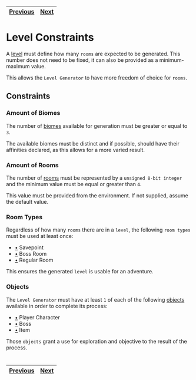 | [Previous](tiles.md) | [Next](rooms.md) |
| -------------------- | ---------------- |

# Level Constraints

A [level](../definitions//level_definition.md#what-is-a-level) must define how many `rooms` are expected to be generated. This number does not need to be fixed, it can also be provided as a minimum-maximum value.

This allows the `Level Generator` to have more freedom of choice for `rooms`.

## Constraints

### Amount of Biomes

The number of [biomes](../definitions/biome_definition.md#what-is-a-biome) available for generation must be greater or equal to `3`.

The available biomes must be distinct and if possible, should have their affinities declared, as this allows for a more varied result.

### Amount of Rooms

The number of [rooms](../definitions/room_definition.md#what-is-a-room) must be represented by a `unsigned 8-bit integer` and the minimum value must be equal or greater than `4`.

This value must be provided from the environment. If not supplied, assume the default value.

### Room Types

Regardless of how many `rooms` there are in a `level`, the following `room types` must be used at least once:

- [•](../definitions/room_type_definition.md#savepoints) Savepoint
- [•](../definitions/room_type_definition.md#boss-rooms) Boss Room
- [•](../definitions/room_type_definition.md#regular-room) Regular Room

This ensures the generated `level` is usable for an adventure.

### Objects

The `Level Generator` must have at least `1` of each of the following [objects](../definitions/object_definition.md#what-is-an-object) available in order to complete its process:

- [•](../definitions/object_type_definition.md#pc-objects) Player Character
- [•](../definitions/object_type_definition.md#boss-objects) Boss
- [•](../definitions/object_type_definition.md#items-objects) Item

Those `objects` grant a use for exploration and objective to the result of the process.

#

| [Previous](tiles.md) | [Next](rooms.md) |
| -------------------- | ---------------- |

